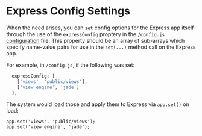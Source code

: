 # Express Config Settings

When the need arises, you can `set` config options for the Express app itself
through the use of the `expressConfig` proptery in the `/config.js` 
[configuration](../configuration) file. This property should be an array of 
sub-arrays which specify name-value pairs for use in the `set(...)` method call 
on the Express app.

For example, in `/config.js`, if the following was set:

```javascript
  expressConfig: [
    ['views', 'public/views'],
    ['view engine', 'jade']
  ],
```

The system would load those and apply them to Express via `app.set()` on load:

```
app.set('views', 'public/views');
app.set('view engine', 'jade');
```
